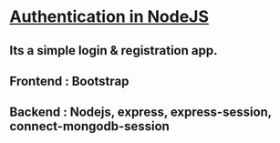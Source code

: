 # [Authentication in NodeJS](https://rj-node-auth.herokuapp.com/) 
## Its a simple login & registration app.
## Frontend : Bootstrap
## Backend : Nodejs, express, express-session, connect-mongodb-session

